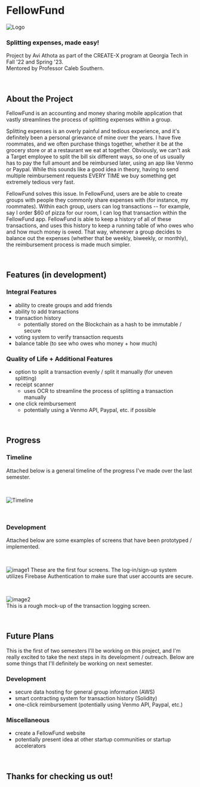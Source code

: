 # FellowFund
![Logo](/app/pages/white_logo.png)

### Splitting expenses, made easy!  

Project by Avi Athota as part of the CREATE-X program at Georgia Tech in Fall '22 and Spring '23.  
Mentored by Professor Caleb Southern.

<p>&nbsp;</p>

## About the Project

FellowFund is an accounting and money sharing mobile application that vastly streamlines the process of splitting expenses within a group. 

Splitting expenses is an overly painful and tedious experience, and it's definitely been a personal grievance of mine over the years. I have five roommates, and we often purchase things together, whether it be at the grocery store or at a restaurant we eat at together. Obviously, we can't ask a Target employee to split the bill six different ways, so one of us usually has to pay the full amount and be reimbursed later, using an app like Venmo or Paypal. While this sounds like a good idea in theory, having to send multiple reimbursement requests EVERY TIME we buy something get extremely tedious very fast.  

FellowFund solves this issue. In FellowFund, users are be able to create groups with people they commonly share expenses with (for instance, my roommates). Within each group, users can log transactions -- for example, say I order $60 of pizza for our room, I can log that transaction within the FellowFund app. FellowFund is able to keep a history of all of these transactions, and uses this history to keep a running table of who owes who and how much money is owed. That way, whenever a group decides to balance out the expenses (whether that be weekly, biweekly, or monthly), the reimbursement process is made much simpler.

<p>&nbsp;</p>

## Features (in development)

### Integral Features
 - ability to create groups and add friends
 - ability to add transactions
 - transaction history
   - potentially stored on the Blockchain as a hash to be immutable / secure
 - voting system to verify transaction requests
 - balance table (to see who owes who money + how much)  
 
 ### Quality of Life + Additional Features
  - option to split a transaction evenly / split it manually (for uneven splitting)
  - receipt scanner
    - uses OCR to streamline the process of splitting a transaction manually
  - one click reimbursement
    - potentially using a Venmo API, Paypal, etc. if possible

<p>&nbsp;</p>

## Progress

### Timeline
Attached below is a general timeline of the progress I've made over the last semester.  

<p>&nbsp;</p>

![Timeline](/app/pages/timeline.png)

<p>&nbsp;</p>

### Development
Attached below are some examples of screens that have been prototyped / implemented.

<p>&nbsp;</p>

![image1](/app/pages/figma1.png)
These are the first four screens. The log-in/sign-up system utilizes Firebase Authentication to make sure that user accounts are secure.

<p>&nbsp;</p>

![image2](/app/pages/log_transaction.png)  
This is a rough mock-up of the transaction logging screen.

<p>&nbsp;</p>

## Future Plans

This is the first of two semesters I'll be working on this project, and I'm really excited to take the next steps in its development / outreach. Below are some things that I'll definitely be working on next semester.

### Development
 - secure data hosting for general group information (AWS)
 - smart contracting system for transaction history (Solidity)
 - one-click reimbursement (potentially using Venmo API, Paypal, etc.)

### Miscellaneous
 - create a FellowFund website
 - potentially present idea at other startup communities or startup accelerators  
 
 <p>&nbsp;</p>
 
 ## Thanks for checking us out!
 



